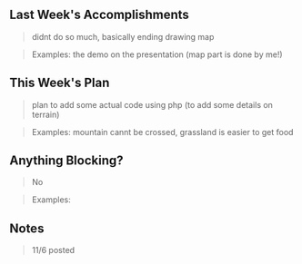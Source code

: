 ## Last Week's Accomplishments

> didnt do so much, basically ending drawing map

> Examples:
>the demo on the presentation (map part is done by me!)

## This Week's Plan

> plan to add some actual code using php (to add some details on terrain)

> Examples:  mountain cannt be crossed, grassland is easier to get food

## Anything Blocking?

>  No

> Examples: 

## Notes

> 11/6 posted
